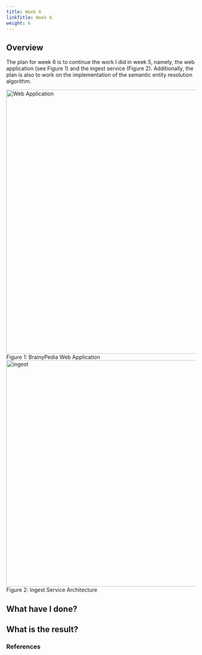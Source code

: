 ```yaml
---
title: Week 6
linkTitle: Week 6
weight: 6
---
```

## Overview

The plan for week 6 is to continue the work I did in week 5, namely, the web application (see Figure 1) and the ingest service (Figure 2). Additionally, the plan is also to work on the implementation of the semantic entity resolution algorithm. 

<img src="webapp.png" alt="Web Application" style="width:700px;"/>
Figure 1: BrainyPedia Web Application

<img src="ingest.png" alt="ingest" style="width:600px;"/>
Figure 2: Ingest Service Architecture

 

## What have I done?
 

## What is the result?
 


### References

 
